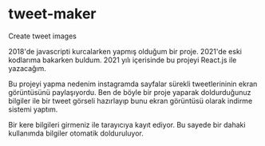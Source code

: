 # tweet-maker
Create tweet images

2018'de javascripti kurcalarken yapmış olduğum bir proje. 2021'de eski kodlarıma bakarken buldum. 2021 yılı içerisinde bu projeyi React.js ile yazacağım.

Bu projeyi yapma nedenim instagramda sayfalar sürekli tweetlerininin ekran görüntüsünü paylaşıyordu. Ben de böyle bir proje yaparak doldurduğunuz bilgiler ile bir tweet görseli hazırlayıp bunu ekran görüntüsü olarak indirme sistemi yaptım.

Bir kere bilgileri girmeniz ile tarayıcıya kayıt ediyor. Bu sayede bir dahaki kullanımda bilgiler otomatik dolduruluyor.
